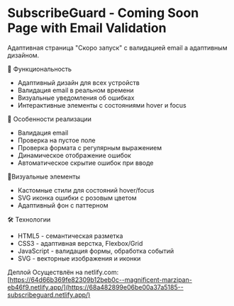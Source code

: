 # SubscribeGuard - Coming Soon Page with Email Validation

Адаптивная страница "Скоро запуск" с валидацией email а адаптивным дизайном.

🚀 Функциональность
- Адаптивный дизайн для всех устройств
- Валидация email в реальном времени
- Визуальные уведомления об ошибках
- Интерактивные элементы с состояниями hover и focus

📝 Особенности реализации
- Валидация email
- Проверка на пустое поле
- Проверка формата с регулярным выражением
- Динамическое отображение ошибок
- Автоматическое скрытие ошибок при вводе

🎨Визуальные элементы
- Кастомные стили для состояний hover/focus
- SVG иконка ошибки с розовым цветом
- Адаптивный фон с паттерном

🛠 Технологии
- HTML5 - семантическая разметка
- CSS3 - адаптивная верстка, Flexbox/Grid
- JavaScript - валидация формы, обработка событий
- SVG - векторные изображения и иконки


Деплой
Осуществлён на netlify.com:
[https://64d66b369fe82309b12beb0c--magnificent-marzipan-eb46f9.netlify.app/](https://68a482899e06be00a37a5185--subscribeguard.netlify.app/)
